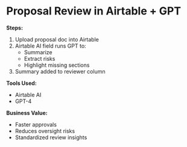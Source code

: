 # Proposal Review in Airtable + GPT

**Steps:**
1. Upload proposal doc into Airtable
2. Airtable AI field runs GPT to:
   - Summarize
   - Extract risks
   - Highlight missing sections
3. Summary added to reviewer column

**Tools Used:**
- Airtable AI
- GPT-4

**Business Value:**
- Faster approvals
- Reduces oversight risks
- Standardized review insights
